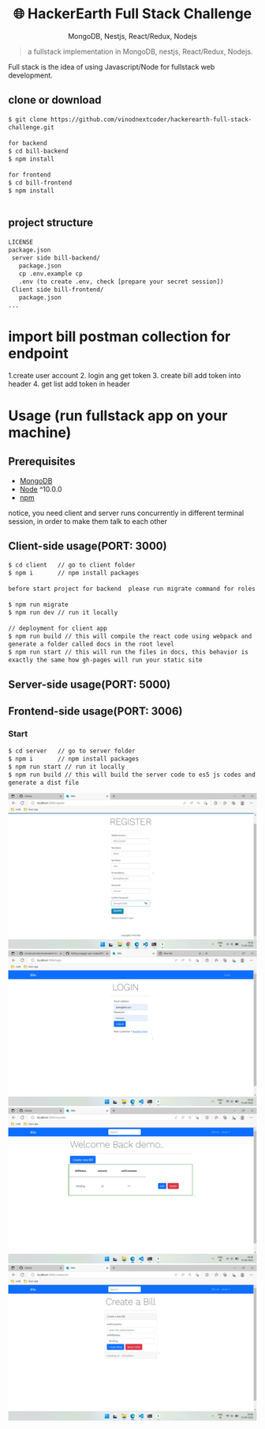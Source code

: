 <h1 align="center">
🌐 HackerEarth Full Stack Challenge 
</h1>
<p align="center">
MongoDB, Nestjs, React/Redux, Nodejs
</p>

> a fullstack implementation in MongoDB, nestjs, React/Redux, Nodejs.

Full stack is the idea of using Javascript/Node for fullstack web development.



## clone or download
```terminal
$ git clone https://github.com/vinodnextcoder/hackerearth-full-stack-challenge.git

for backend 
$ cd bill-backend
$ npm install

for frontend
$ cd bill-frontend
$ npm install


```
## project structure
```terminal
LICENSE
package.json
 server side bill-backend/
   package.json
   cp .env.example cp
   .env (to create .env, check [prepare your secret session])
 Client side bill-frontend/
   package.json
...
```
# import bill postman collection for endpoint
1.create user account
2. login ang get token
3. create bill add token into header
4. get list add token in header 

# Usage (run fullstack app on your machine)

## Prerequisites
- [MongoDB](https://gist.github.com/nrollr/9f523ae17ecdbb50311980503409aeb3)
- [Node](https://nodejs.org/en/download/) ^10.0.0
- [npm](https://nodejs.org/en/download/package-manager/)

notice, you need client and server runs concurrently in different terminal session, in order to make them talk to each other

## Client-side usage(PORT: 3000)
```terminal
$ cd client   // go to client folder
$ npm i       // npm install packages

before start project for backend  please run migrate command for roles

$ npm run migrate
$ npm run dev // run it locally

// deployment for client app
$ npm run build // this will compile the react code using webpack and generate a folder called docs in the root level
$ npm run start // this will run the files in docs, this behavior is exactly the same how gh-pages will run your static site
```

## Server-side usage(PORT: 5000)
## Frontend-side usage(PORT: 3006)

### Start

```terminal
$ cd server   // go to server folder
$ npm i       // npm install packages
$ npm run start // run it locally
$ npm run build // this will build the server code to es5 js codes and generate a dist file

```
![picture alt](https://github.com/vinodnextcoder/hackerearth-full-stack-challenge/blob/main/register.png)
![picture alt](https://github.com/vinodnextcoder/hackerearth-full-stack-challenge/blob/main/login.png)
![picture alt](https://github.com/vinodnextcoder/hackerearth-full-stack-challenge/blob/main/list.png)
![picture alt](https://github.com/vinodnextcoder/hackerearth-full-stack-challenge/blob/main/createBill.png)
